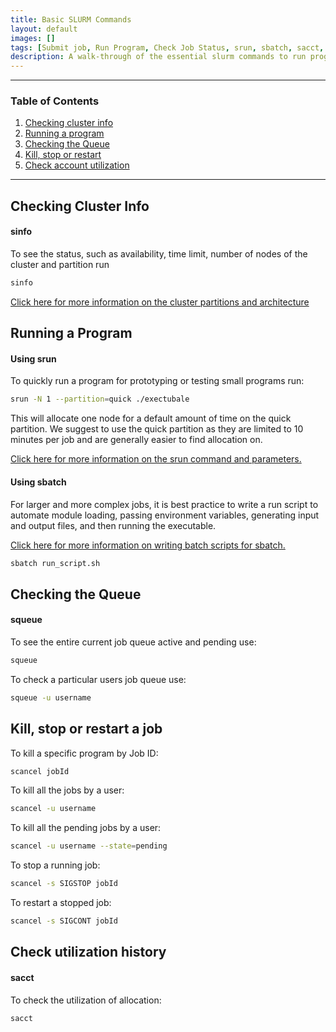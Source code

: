 ```yaml
---
title: Basic SLURM Commands
layout: default
images: []
tags: [Submit job, Run Program, Check Job Status, srun, sbatch, sacct, sinfo]
description: A walk-through of the essential slurm commands to run programs, check usage and job status, and manipulate job states on Spiedie.
---
```


***
### Table of Contents 

1. [Checking cluster info](#info)
2. [Running a program](#run)
3. [Checking the Queue](#queue)
4. [Kill, stop or restart](#ksr)
5. [Check account utilization](#util)
***

## <a name="info"></a> Checking Cluster Info

#### <a name="info"></a>sinfo

To see the status, such as availability, time limit, number of nodes of the cluster and partition run 

``` bash 
sinfo 
```

[Click here for more information on the cluster partitions and architecture](cluster_info.html)
## <a name="run"></a> Running a Program

#### Using srun 
To quickly run a program for prototyping or testing small programs run: 

``` bash 
srun -N 1 --partition=quick ./exectubale 
```  
This will allocate one node for a default amount of time on the quick partition. We suggest to use the quick partition as they are limited to 10 minutes per job and are generally easier to find allocation on.

[Click here for more information on the srun command and parameters.](submitting_jobs.html)

#### Using sbatch 
For larger and more complex jobs, it is best practice to write a run script to automate module loading, passing environment variables, generating input and output files, and then running the executable. 

[Click here for more information on writing batch scripts for sbatch.](submitting_jobs.html) 

``` bash 
sbatch run_script.sh 
```

## <a name="queue"></a>Checking the Queue 

#### squeue 

To see the entire current job queue active and pending use: 

``` bash 
squeue
```

To check a particular users job queue use: 
``` bash 
squeue -u username
```

## <a name="ksr"></a>Kill, stop or restart a job 

To kill a specific program by Job ID:

``` bash
scancel jobId
```

To kill all the jobs by a user:

```bash 
scancel -u username 
```

To kill all the pending jobs by a user:

``` bash
scancel -u username --state=pending
```

To stop a running job: 

``` bash
scancel -s SIGSTOP jobId
```

To restart a stopped job: 

``` bash
scancel -s SIGCONT jobId
```
## <a name="util"></a>Check utilization history

#### sacct 

To check the utilization of allocation: 

```bash 
sacct
``` 


